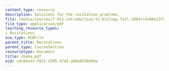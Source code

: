 ```yaml
---
content_type: resource
description: Solutions for the recitation problems.
file: /media/courses/7-012-introduction-to-biology-fall-2004/cdc66a13f821d3954743a8be8558d9da_chema.pdf
file_type: application/pdf
learning_resource_types:
- Recitations
ocw_type: OCWFile
parent_title: Recitations
parent_type: CourseSection
resourcetype: Document
title: chema.pdf
uid: cdc66a13-f821-d395-4743-a8be8558d9da
---
```

